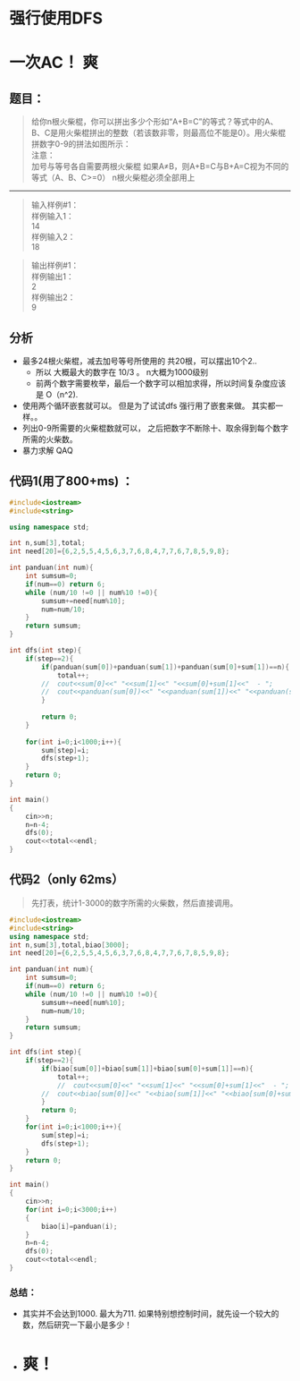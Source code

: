 # 强行使用DFS
# 一次AC！ 爽

## 题目：
> 给你n根火柴棍，你可以拼出多少个形如“A+B=C”的等式？等式中的A、B、C是用火柴棍拼出的整数（若该数非零，则最高位不能是0）。用火柴棍拼数字0-9的拼法如图所示：  
注意：  
加号与等号各自需要两根火柴棍
如果A≠B，则A+B=C与B+A=C视为不同的等式（A、B、C>=0）
n根火柴棍必须全部用上
------
> 输入样例#1：  
样例输入1：  
14  
样例输入2：  
18  

> 输出样例#1：    
样例输出1：  
2  
样例输出2：  
9  

## 分析
- 最多24根火柴棍，减去加号等号所使用的 共20根，可以摆出10个2..
     - 所以 大概最大的数字在 10/3 。 n大概为1000级别
     - 前两个数字需要枚举，最后一个数字可以相加求得，所以时间复杂度应该是 O（n^2).
- 使用两个循环嵌套就可以。 但是为了试试dfs 强行用了嵌套来做。 其实都一样。。
- 列出0-9所需要的火柴棍数就可以， 之后把数字不断除十、取余得到每个数字所需的火柴数。
- 暴力求解 QAQ



## 代码1(用了800+ms) ：
```cpp
#include<iostream>
#include<string>

using namespace std;

int n,sum[3],total;
int need[20]={6,2,5,5,4,5,6,3,7,6,8,4,7,7,6,7,8,5,9,8};

int panduan(int num){
	int sumsum=0;
	if(num==0) return 6;
	while (num/10 !=0 || num%10 !=0){
		sumsum+=need[num%10];
		num=num/10;
	}
	return sumsum;
}

int dfs(int step){
	if(step==2){
		if(panduan(sum[0])+panduan(sum[1])+panduan(sum[0]+sum[1])==n){
			total++;
		//	cout<<sum[0]<<" "<<sum[1]<<" "<<sum[0]+sum[1]<<"  - ";
		//	cout<<panduan(sum[0])<<" "<<panduan(sum[1])<<" "<<panduan(sum[0]+sum[1])<<endl;
		}	
		
		return 0;
	}
	
	for(int i=0;i<1000;i++){
		sum[step]=i;
		dfs(step+1);
	}
	return 0;	
}

int main()
{
	cin>>n;
	n=n-4;
	dfs(0);
	cout<<total<<endl;
}

```

## 代码2（only 62ms）
> 先打表，统计1-3000的数字所需的火柴数，然后直接调用。

```cpp
#include<iostream>
#include<string>
using namespace std;
int n,sum[3],total,biao[3000];
int need[20]={6,2,5,5,4,5,6,3,7,6,8,4,7,7,6,7,8,5,9,8};

int panduan(int num){
	int sumsum=0;
	if(num==0) return 6;
	while (num/10 !=0 || num%10 !=0){
		sumsum+=need[num%10];
		num=num/10;
	}
	return sumsum;
}

int dfs(int step){
	if(step==2){
		if(biao[sum[0]]+biao[sum[1]]+biao[sum[0]+sum[1]]==n){
			total++;
			//	cout<<sum[0]<<" "<<sum[1]<<" "<<sum[0]+sum[1]<<"  - ";
		//	cout<<biao[sum[0]]<<" "<<biao[sum[1]]<<" "<<biao[sum[0]+sum[1]]<<endl;
		}			
		return 0;
	}	
	for(int i=0;i<1000;i++){
		sum[step]=i;
		dfs(step+1);
	}
	return 0;	
}

int main()
{
	cin>>n;
	for(int i=0;i<3000;i++)
	{
		biao[i]=panduan(i);
	}
	n=n-4;
	dfs(0);
	cout<<total<<endl;
}

```
### 总结：
- 其实并不会达到1000. 最大为711. 如果特别想控制时间，就先设一个较大的数，然后研究一下最小是多少！
- # 爽！